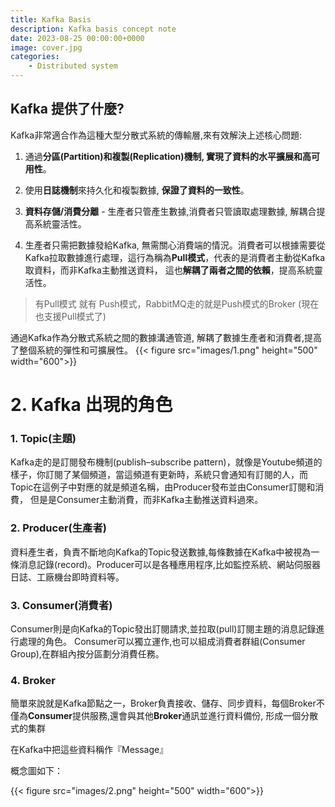 ```yaml
---
title: Kafka Basis
description: Kafka basis concept note
date: 2023-08-25 00:00:00+0000
image: cover.jpg
categories:
    - Distributed system
---
```

## Kafka 提供了什麼?

Kafka非常適合作為這種大型分散式系統的傳輸層,來有效解決上述核心問題:

1. 通過**分區(Partition)和複製(Replication)機制, 實現了資料的水平擴展和高可用性**。
   
2. 使用**日誌機制**來持久化和複製數據, **保證了資料的一致性**。
   
3. **資料存儲/消費分離** - 生產者只管產生數據,消費者只管讀取處理數據, 解耦合提高系統靈活性。
   
4. 生產者只需把數據發給Kafka, 無需關心消費端的情況。消費者可以根據需要從Kafka拉取數據進行處理，這行為稱為**Pull模式**，代表的是消費者主動從Kafka取資料，而非Kafka主動推送資料， 這也**解耦了兩者之間的依賴**，提高系統靈活性。
   

>	有Pull模式 就有 Push模式，RabbitMQ走的就是Push模式的Broker (現在也支援Pull模式了)

 通過Kafka作為分散式系統之間的數據溝通管道, 解耦了數據生產者和消費者,提高了整個系統的彈性和可擴展性。
{{< figure src="images/1.png"  height="500" width="600">}}



# 2. Kafka 出現的角色

###     1. Topic(主題)
   Kafka走的是訂閱發布機制(publish–subscribe pattern)，就像是Youtube頻道的樣子，你訂閱了某個頻道，當這頻道有更新時，系統只會通知有訂閱的人，而Topic在這例子中對應的就是頻道名稱，由Producer發布並由Consumer訂閱和消費，
   但是是Consumer主動消費，而非Kafka主動推送資料過來。

###     2. Producer(生產者)
   資料產生者，負責不斷地向Kafka的Topic發送數據,每條數據在Kafka中被視為一條消息記錄(record)。Producer可以是各種應用程序,比如監控系統、網站伺服器日誌、工廠機台即時資料等。

###     3. Consumer(消費者) 
   Consumer則是向Kafka的Topic發出訂閱請求,並拉取(pull)訂閱主題的消息記錄進行處理的角色。  Consumer可以獨立運作,也可以組成消費者群組(Consumer Group),在群組內按分區劃分消費任務。
   
###     4. Broker
簡單來說就是Kafka節點之一，Broker負責接收、儲存、同步資料，每個Broker不僅為**Consumer**提供服務,還會與其他**Broker**通訊並進行資料備份,  形成一個分散式的集群

在Kafka中把這些資料稱作『Message』

概念圖如下：

{{< figure src="images/2.png"  height="500" width="600">}}
